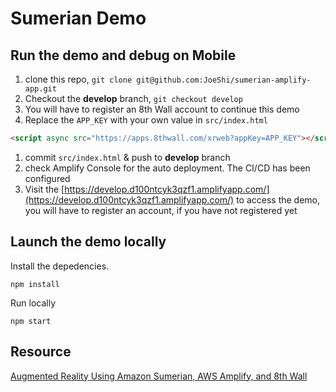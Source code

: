# Sumerian Demo

## Run the demo and debug on Mobile

1. clone this repo, `git clone git@github.com:JoeShi/sumerian-amplify-app.git`
1. Checkout the **develop** branch, `git checkout develop`
1. You will have to register an 8th Wall account to continue this demo
1. Replace the `APP_KEY` with your own value in `src/index.html`
```html
<script async src="https://apps.8thwall.com/xrweb?appKey=APP_KEY"></script>
```
1. commit `src/index.html` & push to **develop** branch
1. check Amplify Console for the auto deployment. The CI/CD has been configured
1. Visit the [https://develop.d100ntcyk3qzf1.amplifyapp.com/](https://develop.d100ntcyk3qzf1.amplifyapp.com/) to access the demo, you will have to register an account, if you have not registered yet

## Launch the demo locally

Install the depedencies.
```shell
npm install 
```

Run locally
```shell
npm start
```

## Resource

[Augmented Reality Using Amazon Sumerian, AWS Amplify, and 8th Wall](https://docs.sumerian.amazonaws.com/tutorials/create/intermediate/augmented-reality-using-sumerian-8thwall/)

